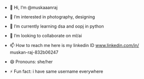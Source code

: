 - 👋 Hi, I’m @muskaaanraj
- 👀 I’m interested in photography, designing
- 🌱 I’m currently learning dsa and oopj in python
- 💞️ I’m looking to collaborate on ml/ai
- 📫 How to reach me here is my linkedin ID www.linkedin.com/in/
muskan-raj-832b06247

- 😄 Pronouns: she/her
- ⚡ Fun fact: i have same username everywhere

<!---
muskaaanraj/muskaaanraj is a ✨ special ✨ repository because its `README.md` (this file) appears on your GitHub profile.
You can click the Preview link to take a look at your changes.
--->
